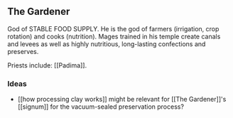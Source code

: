 ## The Gardener
God of STABLE FOOD SUPPLY. 
He is the god of farmers (irrigation, crop rotation) and cooks (nutrition). Mages trained in his temple create canals and levees as well as highly nutritious, long-lasting confections and preserves.

Priests include: [[Padima]].

### Ideas

* [[how processing clay works]] might be relevant for [[The Gardener]]'s [[signum]] for the vacuum-sealed preservation process? 
